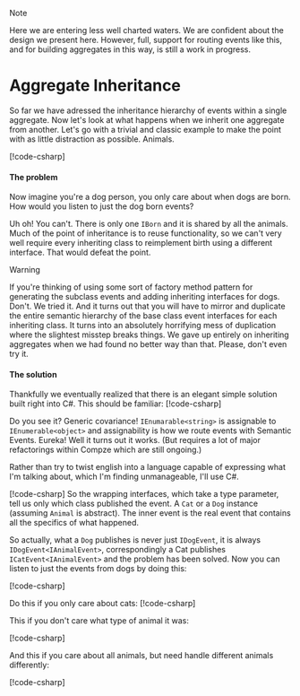 ﻿>[!NOTE]
> Here we are entering less well charted waters. We are confident about the design we present here. However, full, support for routing events like this, and for building aggregates in this way, is still a work in progress.

# Aggregate Inheritance
So far we have adressed the inheritance hierarchy of events within a single aggregate. Now let's look at what happens when we inherit one aggregate from another. Let's go with a trivial and classic example to make the point with as little distraction as possible. Animals.

[!code-csharp[](aggregate-inheritance.cs#noises1)]

#### The problem
Now imagine you're a dog person, you only care about when dogs are born. How would you listen to just the dog born events?

Uh oh! You can't. There is only one `IBorn` and it is shared by all the animals. Much of the point of inheritance is to reuse functionality, so we can't very well require every inheriting class to reimplement birth using a different interface. That would defeat the point. 

>[!WARNING]
>If you're thinking of using some sort of factory method pattern for generating the subclass events and adding inheriting interfaces for dogs. Don't. We tried it. And it turns out that you will have to mirror and duplicate the entire semantic hierarchy of the base class event interfaces for each inheriting class. It turns into an absolutely horrifying mess of duplication where the slightest misstep breaks things. We gave up entirely on inheriting aggregates when we had found no better way than that. Please, don't even try it.

#### The solution
Thankfully we eventually realized that there is an elegant simple solution built right into C#. This should be familiar: 
[!code-csharp[](aggregate-inheritance.cs#enumerable-type-compatibility)]

Do you see it? Generic covariance! `IEnumarable<string>` is assignable to `IEnumerable<object>` and assignability is how we route events with Semantic Events. Eureka! Well it turns out it works. (But requires a lot of major refactorings within Compze which are still ongoing.)

Rather than try to twist english into a language capable of expressing what I'm talking about, which I'm finding unmanageable, I'll use C#.

[!code-csharp[](aggregate-inheritance.cs#noises1wrapped)]
So the wrapping interfaces, which take a type parameter, tell us only which class published the event. A `Cat` or a `Dog` instance (assuming `Animal` is abstract). The inner event is the real event that contains all the specifics of what happened.

So actually, what a `Dog` publishes is never just `IDogEvent`, it is always `IDogEvent<IAnimalEvent>`, correspondingly a Cat publishes `ICatEvent<IAnimalEvent>` and the problem has been solved. Now you can listen to just the events from dogs by doing this:

[!code-csharp[](aggregate-inheritance.cs#doglistener)]

Do this if you only care about cats:
[!code-csharp[](aggregate-inheritance.cs#catlistener)]

This if you don't care what type of animal it was:

[!code-csharp[](aggregate-inheritance.cs#animallistener)]

And this if you care about all animals, but need handle different animals differently:

[!code-csharp[](aggregate-inheritance.cs#wrappedanimallistener)]


